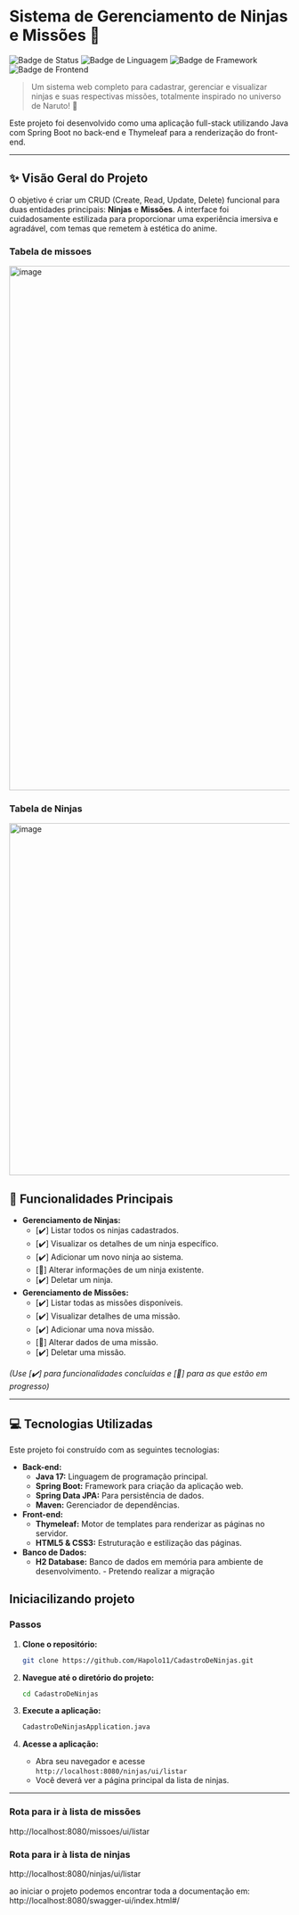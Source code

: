 # Sistema de Gerenciamento de Ninjas e Missões 🥷

![Badge de Status](https://img.shields.io/badge/status-em%20desenvolvimento-yellow)
![Badge de Linguagem](https://img.shields.io/badge/linguagem-Java-blue?logo=java)
![Badge de Framework](https://img.shields.io/badge/framework-Spring%20Boot-green?logo=spring)
![Badge de Frontend](https://img.shields.io/badge/frontend-Thymeleaf-orange)

> Um sistema web completo para cadastrar, gerenciar e visualizar ninjas e suas respectivas missões, totalmente inspirado no universo de Naruto! 🍥

Este projeto foi desenvolvido como uma aplicação full-stack utilizando Java com Spring Boot no back-end e Thymeleaf para a renderização do front-end.

---

## ✨ Visão Geral do Projeto

O objetivo é criar um CRUD (Create, Read, Update, Delete) funcional para duas entidades principais: **Ninjas** e **Missões**. A interface foi cuidadosamente estilizada para proporcionar uma experiência imersiva e agradável, com temas que remetem à estética do anime.


### Tabela de missoes
<img width="1910" height="941" alt="image" src="https://github.com/user-attachments/assets/d35b4c98-31a7-46fa-b362-e8a19a7bb7ee" />

### Tabela de Ninjas
<img width="1358" height="632" alt="image" src="https://github.com/user-attachments/assets/852056ca-eb07-47f5-9bc0-20a4d49e21df" />




## 🚀 Funcionalidades Principais

-   **Gerenciamento de Ninjas:**
    -   [✔️] Listar todos os ninjas cadastrados.
    -   [✔️] Visualizar os detalhes de um ninja específico.
    -   [✔️] Adicionar um novo ninja ao sistema.
    -   [🚧] Alterar informações de um ninja existente.
    -   [✔️] Deletar um ninja.
-   **Gerenciamento de Missões:**
    -   [✔️] Listar todas as missões disponíveis.
    -   [✔️] Visualizar detalhes de uma missão.
    -   [✔️] Adicionar uma nova missão.
    -   [🚧] Alterar dados de uma missão.
    -   [✔️] Deletar uma missão.

*(Use [✔️] para funcionalidades concluídas e [🚧] para as que estão em progresso)*

---

## 💻 Tecnologias Utilizadas

Este projeto foi construído com as seguintes tecnologias:

-   **Back-end:**
    -   **Java 17:** Linguagem de programação principal.
    -   **Spring Boot:** Framework para criação da aplicação web.
    -   **Spring Data JPA:** Para persistência de dados.
    -   **Maven:** Gerenciador de dependências.
-   **Front-end:**
    -   **Thymeleaf:** Motor de templates para renderizar as páginas no servidor.
    -   **HTML5 & CSS3:** Estruturação e estilização das páginas.
-   **Banco de Dados:**
    -   **H2 Database:** Banco de dados em memória para ambiente de desenvolvimento. - Pretendo realizar a migração

## Iniciacilizando projeto 

### Passos

1.  **Clone o repositório:**
    ```bash
    git clone https://github.com/Hapolo11/CadastroDeNinjas.git
    ```

2.  **Navegue até o diretório do projeto:**
    ```bash
    cd CadastroDeNinjas
    ```

3.  **Execute a aplicação:**
    ```bash
    CadastroDeNinjasApplication.java
    ```

4.  **Acesse a aplicação:**
    -   Abra seu navegador e acesse `http://localhost:8080/ninjas/ui/listar`
    -   Você deverá ver a página principal da lista de ninjas.

---

### Rota para ir à lista de missões
http://localhost:8080/missoes/ui/listar 

### Rota para ir à lista de ninjas
http://localhost:8080/ninjas/ui/listar


ao iniciar o projeto podemos encontrar toda a documentação em: http://localhost:8080/swagger-ui/index.html#/




